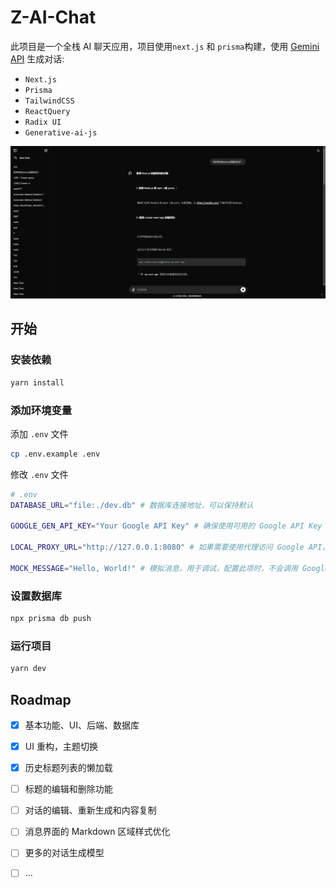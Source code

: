 # Z-AI-Chat

此项目是一个全栈 AI 聊天应用，项目使用`next.js` 和 `prisma`构建，使用 [Gemini API](https://ai.google.dev/gemini-api/docs/api-key) 生成对话:

- `Next.js`
- `Prisma`
- `TailwindCSS`
- `ReactQuery`
- `Radix UI`
- `Generative-ai-js`

![sample](./docs/sample.png)

## 开始

### 安装依赖

```bash
yarn install
```

### 添加环境变量

添加 `.env` 文件

```bash
cp .env.example .env
```

修改 `.env` 文件

```bash
# .env
DATABASE_URL="file:./dev.db" # 数据库连接地址，可以保持默认

GOOGLE_GEN_API_KEY="Your Google API Key" # 确保使用可用的 Google API Key

LOCAL_PROXY_URL="http://127.0.0.1:8080" # 如果需要使用代理访问 Google API，请设置代理地址

MOCK_MESSAGE="Hello, World!" # 模拟消息，用于调试，配置此项时，不会调用 Google API
```

### 设置数据库

```bash
npx prisma db push
```

### 运行项目

```bash
yarn dev
```

## Roadmap

- [x] 基本功能、UI、后端、数据库

- [x] UI 重构，主题切换

- [x] 历史标题列表的懒加载

- [ ] 标题的编辑和删除功能

- [ ] 对话的编辑、重新生成和内容复制

- [ ] 消息界面的 Markdown 区域样式优化

- [ ] 更多的对话生成模型

- [ ] ...
